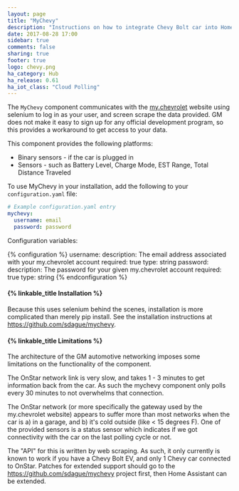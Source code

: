 ```yaml
---
layout: page
title: "MyChevy"
description: "Instructions on how to integrate Chevy Bolt car into Home Assistant."
date: 2017-08-28 17:00
sidebar: true
comments: false
sharing: true
footer: true
logo: chevy.png
ha_category: Hub
ha_release: 0.61
ha_iot_class: "Cloud Polling"
---
```


The `MyChevy` component communicates with the
[my.chevrolet](https://my.chevrolet.com) website using selenium to log
in as your user, and screen scrape the data provided. GM does not
make it easy to sign up for any official development program, so this
provides a workaround to get access to your data.

This component provides the following platforms:
 - Binary sensors - if the car is plugged in
 - Sensors - such as Battery Level, Charge Mode, EST Range, Total
   Distance Traveled

To use MyChevy in your installation, add the following to your `configuration.yaml` file:

```yaml
# Example configuration.yaml entry
mychevy:
  username: email
  password: password
```

Configuration variables:

{% configuration %}
username:
    description: The email address associated with your my.chevrolet account
    required: true
    type: string
password:
    description: The password for your given my.chevrolet account
    required: true
    type: string
{% endconfiguration %}


#### {% linkable_title Installation %}

Because this uses selenium behind the scenes, installation is more
complicated than merely pip install. See the installation instructions
at https://github.com/sdague/mychevy.

#### {% linkable_title Limitations %}

The architecture of the GM automotive networking imposes some
limitations on the functionality of the component.

The OnStar network link is very slow, and takes 1 - 3 minutes to get
information back from the car. As such the mychevy component only
polls every 30 minutes to not overwhelms that connection.

The OnStar network (or more specifically the gateway used by the
my.chevrolet website) appears to suffer more than most networks when
the car is a) in a garage, and b) it's cold outside (like < 15 degrees
F). One of the provided sensors is a status sensor which indicates if
we got connectivity with the car on the last polling cycle or not.

The "API" for this is written by web scraping. As such, it only
currently is known to work if you have a Chevy Bolt EV, and only 1
Chevy car connected to OnStar. Patches for extended support should go
to the https://github.com/sdague/mychevy project first, then
Home Assistant can be extended.
